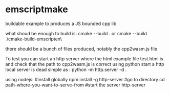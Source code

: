 # emscriptmake
buildable example to produces a JS bounded cpp lib 

what shoud be enough to build is:
cmake --build .
or
cmake --build .\cmake-build-emscripten\

there should be a bunch of files produced, notably the cpp2wasm.js file

To test you can start an http server where the html example file test.html is and check that the path to cpp2wasm.js is correct
using python start a http local server is dead simple as : 
  python -m http.server -d .
  
using nodejs:
  #install globally
  npm install -g http-server
  #go to directory 
  cd path-where-you-want-to-serve-from
  #start the server
  http-server
  
  
